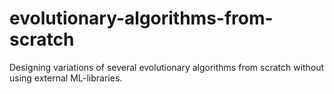 # evolutionary-algorithms-from-scratch
Designing variations of several evolutionary algorithms from scratch without using external ML-libraries.
